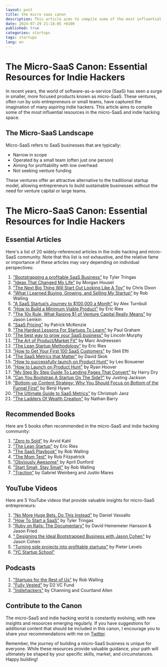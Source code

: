 ```yaml
---
layout: post
title: the micro saas canon
description: This article aims to compile some of the most influential resources in the micro-SaaS and indie hacking space.
date: 2024-07-29 21:18:05 +0100
published: true
categories: startups
tags: startups
lang: en
---
```


# The Micro-SaaS Canon: Essential Resources for Indie Hackers

In recent years, the world of software-as-a-service (SaaS) has seen a surge in smaller, more focused products known as micro-SaaS. These ventures, often run by solo entrepreneurs or small teams, have captured the imagination of many aspiring indie hackers. This article aims to compile some of the most influential resources in the micro-SaaS and indie hacking space.

## The Micro-SaaS Landscape

Micro-SaaS refers to SaaS businesses that are typically:

- Narrow in scope
- Operated by a small team (often just one person)
- Aiming for profitability with low overhead
- Not seeking venture funding

These ventures offer an attractive alternative to the traditional startup model, allowing entrepreneurs to build sustainable businesses without the need for venture capital or large teams.

# The Micro-SaaS Canon: Essential Resources for Indie Hackers


## Essential Articles

Here's a list of 20 widely-referenced articles in the indie hacking and micro-SaaS community. Note that this list is not exhaustive, and the relative fame or importance of these articles may vary depending on individual perspectives:

1. ["Bootstrapping a profitable SaaS Business"](https://tylertringas.com/micro-saas-ebook/) by Tyler Tringas
2. ["Ideas That Changed My Life"](https://collabfund.com/blog/ideas-that-changed-my-life/) by Morgan Housel
3. ["The Next Big Thing Will Start Out Looking Like A Toy"](https://cdixon.org/2010/01/03/the-next-big-thing-will-start-out-looking-like-a-toy) by Chris Dixon
4. ["What I Learned Buying, Growing, and Selling My Startup"](https://robwalling.com/2015/12/02/what-i-learned-buying-growing-and-selling-my-startup/) by Rob Walling
5. ["A SaaS Startup’s Journey to $100,000 a Month"](https://groove1.wpenginepowered.com/100k) by Alex Turnbull
6. ["How to Build a Minimum Viable Product"](http://www.startuplessonslearned.com/2009/08/minimum-viable-product-guide.html) by Eric Ries
7. ["The 10x Rule, What Raising $1 of Venture Capital Really Means"](https://www.saastr.com/the-10x-rule-what-raising-1-of-venture-capital-really-means/) by Jason Lemkin
8. ["SaaS Pricing"](https://training.kalzumeus.com/newsletters/archive/saas_pricing) by Patrick McKenzie
9. ["The Hardest Lessons For Startups To Learn"](https://paulgraham.com/startuplessons.html) by Paul Graham
10. ["The best way to grow your SaaS business"](https://sixteenventures.com/deliberate-growth) by Lincoln Murphy
11. ["The Art of Product/Market Fit"](https://pmarchive.com/guide_to_startups_part4.html) by Marc Andreessen
12. ["The Lean Startup Methodology"](http://theleanstartup.com/principles) by Eric Ries
13. ["How to Get Your First 100 SaaS Customers"](https://close.com/blog/first-100-saas-customers/) by Steli Efti
14. ["The SaaS Metrics that Matter"](https://www.forentrepreneurs.com/saas-metrics-2/) by David Skok
15. ["How to successfully launch on Product Hunt"](https://www.lennysnewsletter.com/p/how-to-successfully-launch-on-product) by Leo Bosuener
16. ["How to Launch on Product Hunt"](https://blog.producthunt.com/how-to-launch-on-product-hunt-7c1843e06399) by Ryan Hoover
17. ["My Step By Step Guide To Landing Pages That Convert"](https://marketingexamples.com/landing-page/guide) by Harry Dry
18. ["Can You Bootstrap A Startup On The Side?"](https://justinjackson.ca/bootstrap-side-project) by Justing Jackson
19. ["Bottom-up Content Strategy: Why You Should Focus on Bottom of the Funnel First"](https://www.growandconvert.com/content-marketing/bottom-up-content-strategy/) by Benji Hyam
20. ["The Ultimate Guide to SaaS Metrics"](https://www.point-nine.com/saas-metrics-2/) by Christoph Janz
21. ["The Ladders Of Wealth Creation"](https://nathanbarry.com/wealth-creation/) by Nathan Barry

## Recommended Books

Here are 5 books often recommended in the micro-SaaS and indie hacking community:

1. ["Zero to Sold"](https://zerotosold.com/) by Arvid Kahl
2. ["The Lean Startup"](http://theleanstartup.com/book) by Eric Ries
3. ["The SaaS Playbook"](https://saasplaybook.com/) by Rob Walling
4. ["The Mom Test"](http://momtestbook.com/) by Rob Fitzpatrick
5. ["Obviously Awesome"](https://www.aprildunford.com/obviously-awesome) by April Dunford
6. ["Start Small, Stay Small"](https://www.amazon.com/Start-Small-Stay-Developers-Launching/dp/0615373968/ref=sr_1_1_atc_badge_A2N1U4I2KOS032_twi_pap_1?field-author=Rob-Walling&field-keywords=startups&ie=UTF8&qid=1549389251&sr=8-1) by Rob Walling
7. ["Traction"](https://www.amazon.co.uk/Traction-Startup-Achieve-Explosive-Customer/dp/1591848369) by Gabriel Weinberg and Justin Mares

## YouTube Videos

Here are 5 YouTube videos that provide valuable insights for micro-SaaS entrepreneurs:

1. ["No More Huge Bets. Do This Instead"](https://www.youtube.com/watch?v=H1R_Wn9RZzA) by Daniel Vassallo
2. ["How To Start a SaaS"](https://www.youtube.com/watch?v=i3d1asTrWUQ) by Tyler Tringas
3. ["Ruby on Rails: The Documentary"](https://www.youtube.com/watch?v=HDKUEXBF3B4) by David Heinemeier Hansson & Jason Fried
4. [" Designing the Ideal Bootstrapped Business with Jason Cohen"](https://www.youtube.com/watch?v=otbnC2zE2rw) by Jason Cohen
5. ["Turning side projects into profitable startups"](https://levels.io/startups/) by Pieter Levels
6. ["YC Startup School"](https://www.startupschool.org)

## Podcasts

1. ["Startups for the Rest of Us"](https://www.startupsfortherestofus.com/) by Rob Walling
2. ["Fully Vested"](https://podcasters.spotify.com/pod/show/startup-heroes) by D2 VC Fund
3. ["Indiehackers"](https://www.indiehackers.com/podcasts) by Channing and Courtland Allen


## Contribute to the Canon

The micro-SaaS and indie hacking world is constantly evolving, with new insights and resources emerging regularly. If you have suggestions for additional content that should be included in this canon, I encourage you to share your recommendations with me on [Twitter](https://x.com/duarteosrm). 

Remember, the journey of building a micro-SaaS business is unique for everyone. While these resources provide valuable guidance, your path will ultimately be shaped by your specific skills, market, and circumstances. Happy building!